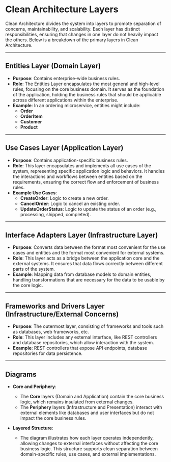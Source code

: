 # Clean Architecture Layers

Clean Architecture divides the system into layers to promote separation of concerns, maintainability, and scalability. Each layer has distinct responsibilities, ensuring that changes in one layer do not heavily impact the others. Below is a breakdown of the primary layers in Clean Architecture.

---

## Entities Layer (Domain Layer)
- **Purpose**: Contains enterprise-wide business rules.
- **Role**: The Entities Layer encapsulates the most general and high-level rules, focusing on the core business domain. It serves as the foundation of the application, holding the business rules that should be applicable across different applications within the enterprise.
- **Example**: In an ordering microservice, entities might include:
  - **Order**
  - **OrderItem**
  - **Customer**
  - **Product**

---

## Use Cases Layer (Application Layer)
- **Purpose**: Contains application-specific business rules.
- **Role**: This layer encapsulates and implements all use cases of the system, representing specific application logic and behaviors. It handles the interactions and workflows between entities based on the requirements, ensuring the correct flow and enforcement of business rules.
- **Example Use Cases**:
  - **CreateOrder**: Logic to create a new order.
  - **CancelOrder**: Logic to cancel an existing order.
  - **UpdateOrderStatus**: Logic to update the status of an order (e.g., processing, shipped, completed).

---

## Interface Adapters Layer (Infrastructure Layer)
- **Purpose**: Converts data between the format most convenient for the use cases and entities and the format most convenient for external systems.
- **Role**: This layer acts as a bridge between the application core and the external systems. It ensures that data flows correctly between different parts of the system.
- **Example**: Mapping data from database models to domain entities, handling transformations that are necessary for the data to be usable by the core logic.

---

## Frameworks and Drivers Layer (Infrastructure/External Concerns)
- **Purpose**: The outermost layer, consisting of frameworks and tools such as databases, web frameworks, etc.
- **Role**: This layer includes any external interface, like REST controllers and database repositories, which allow interaction with the system.
- **Example**: REST controllers that expose API endpoints, database repositories for data persistence.

---

## Diagrams

- **Core and Periphery**: 
  - The **Core** layers (Domain and Application) contain the core business logic, which remains insulated from external changes.
  - The **Periphery** layers (Infrastructure and Presentation) interact with external elements like databases and user interfaces but do not impact the core business rules.

- **Layered Structure**: 
  - The diagram illustrates how each layer operates independently, allowing changes to external interfaces without affecting the core business logic. This structure supports clean separation between domain-specific rules, use cases, and external implementations.
